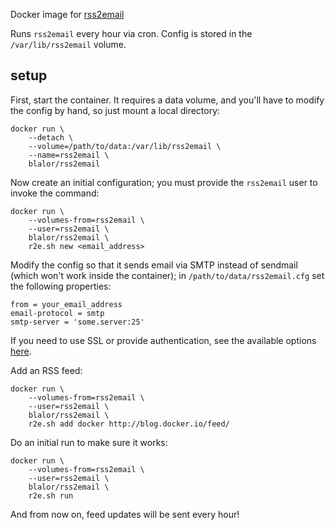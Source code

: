 Docker image for [rss2email][rss2email]

Runs `rss2email` every hour via cron.  Config is stored in the
`/var/lib/rss2email` volume.

## setup

First, start the container.  It requires a data volume, and you'll have to
modify the config by hand, so just mount a local directory:

    docker run \
        --detach \
        --volume=/path/to/data:/var/lib/rss2email \
        --name=rss2email \
        blalor/rss2email

Now create an initial configuration; you must provide the `rss2email` user to
invoke the command:

    docker run \
        --volumes-from=rss2email \
        --user=rss2email \
        blalor/rss2email \
        r2e.sh new <email_address>

Modify the config so that it sends email via SMTP instead of sendmail (which
won't work inside the container); in `/path/to/data/rss2email.cfg` set the
following properties:

    from = your_email_address
    email-protocol = smtp
    smtp-server = 'some.server:25'

If you need to use SSL or provide authentication, see the available options
[here][config-opts].
    
Add an RSS feed:

    docker run \
        --volumes-from=rss2email \
        --user=rss2email \
        blalor/rss2email \
        r2e.sh add docker http://blog.docker.io/feed/

Do an initial run to make sure it works:

    docker run \
        --volumes-from=rss2email \
        --user=rss2email \
        blalor/rss2email \
        r2e.sh run

And from now on, feed updates will be sent every hour!

[rss2email]: https://github.com/wking/rss2email
[config-opts]: https://github.com/wking/rss2email/blob/master/rss2email/config.py
